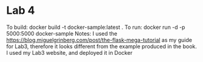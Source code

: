 # Lab 4
To build:
    docker build -t docker-sample:latest .
To run:
    docker run -d -p 5000:5000 docker-sample
Notes:
    I used the https://blog.miguelgrinberg.com/post/the-flask-mega-tutorial as my guide for Lab3, therefore it looks different from the example produced in the book. I used my Lab3 website, and deployed it in Docker



